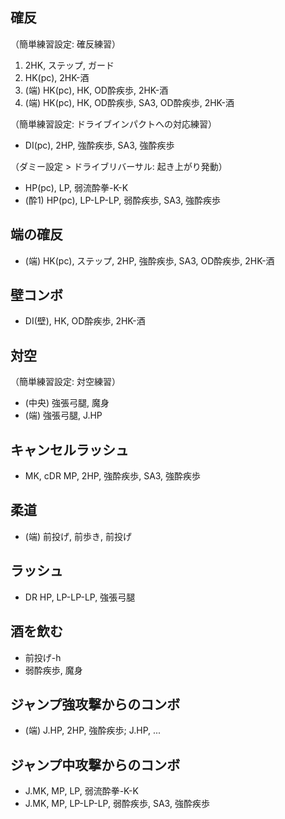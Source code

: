 ## 確反

（簡単練習設定: 確反練習）

1. 2HK, ステップ, ガード
2. HK(pc), 2HK-酒
3. (端) HK(pc), HK, OD酔疾歩, 2HK-酒
4. (端) HK(pc), HK, OD酔疾歩, SA3, OD酔疾歩, 2HK-酒

（簡単練習設定: ドライブインパクトへの対応練習）

- DI(pc), 2HP, 強酔疾歩, SA3, 強酔疾歩

（ダミー設定 > ドライブリバーサル: 起き上がり発動）

- HP(pc), LP, 弱流酔拳-K-K
- (酔1) HP(pc), LP-LP-LP, 弱酔疾歩, SA3, 強酔疾歩

## 端の確反

- (端) HK(pc), ステップ, 2HP, 強酔疾歩, SA3, OD酔疾歩, 2HK-酒

## 壁コンボ

- DI(壁), HK, OD酔疾歩, 2HK-酒

## 対空

（簡単練習設定: 対空練習）

- (中央) 強張弓腿, 魔身
- (端) 強張弓腿, J.HP

## キャンセルラッシュ

- MK, cDR MP, 2HP, 強酔疾歩, SA3, 強酔疾歩

## 柔道

- (端) 前投げ, 前歩き, 前投げ

## ラッシュ

- DR HP, LP-LP-LP, 強張弓腿

## 酒を飲む

- 前投げ-h
- 弱酔疾歩, 魔身

## ジャンプ強攻撃からのコンボ

- (端) J.HP, 2HP, 強酔疾歩; J.HP, ...

## ジャンプ中攻撃からのコンボ

- J.MK, MP, LP, 弱流酔拳-K-K
- J.MK, MP, LP-LP-LP, 弱酔疾歩, SA3, 強酔疾歩
